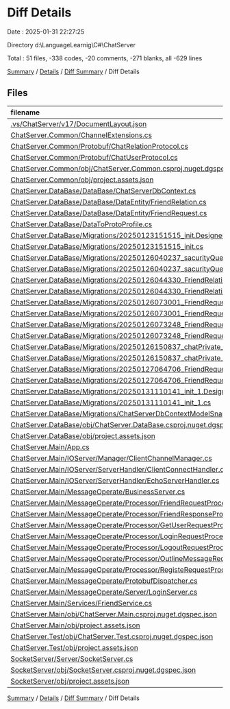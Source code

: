 # Diff Details

Date : 2025-01-31 22:27:25

Directory d:\\LanguageLearnig\\C#\\ChatServer

Total : 51 files,  -338 codes, -20 comments, -271 blanks, all -629 lines

[Summary](results.md) / [Details](details.md) / [Diff Summary](diff.md) / Diff Details

## Files
| filename | language | code | comment | blank | total |
| :--- | :--- | ---: | ---: | ---: | ---: |
| [.vs/ChatServer/v17/DocumentLayout.json](/.vs/ChatServer/v17/DocumentLayout.json) | JSON | -206 | 0 | 0 | -206 |
| [ChatServer.Common/ChannelExtensions.cs](/ChatServer.Common/ChannelExtensions.cs) | C# | 2 | 0 | 0 | 2 |
| [ChatServer.Common/Protobuf/ChatRelationProtocol.cs](/ChatServer.Common/Protobuf/ChatRelationProtocol.cs) | C# | 261 | 6 | 22 | 289 |
| [ChatServer.Common/Protobuf/ChatUserProtocol.cs](/ChatServer.Common/Protobuf/ChatUserProtocol.cs) | C# | 590 | 16 | 61 | 667 |
| [ChatServer.Common/obj/ChatServer.Common.csproj.nuget.dgspec.json](/ChatServer.Common/obj/ChatServer.Common.csproj.nuget.dgspec.json) | JSON | 5 | 0 | 0 | 5 |
| [ChatServer.Common/obj/project.assets.json](/ChatServer.Common/obj/project.assets.json) | JSON | 5 | 0 | 0 | 5 |
| [ChatServer.DataBase/DataBase/ChatServerDbContext.cs](/ChatServer.DataBase/DataBase/ChatServerDbContext.cs) | C# | 0 | 0 | 1 | 1 |
| [ChatServer.DataBase/DataBase/DataEntity/FriendRelation.cs](/ChatServer.DataBase/DataBase/DataEntity/FriendRelation.cs) | C# | 2 | 0 | 1 | 3 |
| [ChatServer.DataBase/DataBase/DataEntity/FriendRequest.cs](/ChatServer.DataBase/DataBase/DataEntity/FriendRequest.cs) | C# | -5 | 0 | 0 | -5 |
| [ChatServer.DataBase/DataToProtoProfile.cs](/ChatServer.DataBase/DataToProtoProfile.cs) | C# | 5 | 0 | 3 | 8 |
| [ChatServer.DataBase/Migrations/20250123151515\_init.Designer.cs](/ChatServer.DataBase/Migrations/20250123151515_init.Designer.cs) | C# | -117 | -2 | -37 | -156 |
| [ChatServer.DataBase/Migrations/20250123151515\_init.cs](/ChatServer.DataBase/Migrations/20250123151515_init.cs) | C# | -110 | -3 | -12 | -125 |
| [ChatServer.DataBase/Migrations/20250126040237\_sacurityQuestion.Designer.cs](/ChatServer.DataBase/Migrations/20250126040237_sacurityQuestion.Designer.cs) | C# | -152 | -2 | -49 | -203 |
| [ChatServer.DataBase/Migrations/20250126040237\_sacurityQuestion.cs](/ChatServer.DataBase/Migrations/20250126040237_sacurityQuestion.cs) | C# | -64 | -3 | -9 | -76 |
| [ChatServer.DataBase/Migrations/20250126044330\_FriendRelation.Designer.cs](/ChatServer.DataBase/Migrations/20250126044330_FriendRelation.Designer.cs) | C# | -185 | -2 | -60 | -247 |
| [ChatServer.DataBase/Migrations/20250126044330\_FriendRelation.cs](/ChatServer.DataBase/Migrations/20250126044330_FriendRelation.cs) | C# | -50 | -3 | -5 | -58 |
| [ChatServer.DataBase/Migrations/20250126073001\_FriendRequest.Designer.cs](/ChatServer.DataBase/Migrations/20250126073001_FriendRequest.Designer.cs) | C# | -185 | -2 | -60 | -247 |
| [ChatServer.DataBase/Migrations/20250126073001\_FriendRequest.cs](/ChatServer.DataBase/Migrations/20250126073001_FriendRequest.cs) | C# | -14 | -3 | -6 | -23 |
| [ChatServer.DataBase/Migrations/20250126073248\_FriendRequest\_1.Designer.cs](/ChatServer.DataBase/Migrations/20250126073248_FriendRequest_1.Designer.cs) | C# | -228 | -2 | -76 | -306 |
| [ChatServer.DataBase/Migrations/20250126073248\_FriendRequest\_1.cs](/ChatServer.DataBase/Migrations/20250126073248_FriendRequest_1.cs) | C# | -59 | -3 | -6 | -68 |
| [ChatServer.DataBase/Migrations/20250126150837\_chatPrivate\_1.Designer.cs](/ChatServer.DataBase/Migrations/20250126150837_chatPrivate_1.Designer.cs) | C# | -228 | -2 | -76 | -306 |
| [ChatServer.DataBase/Migrations/20250126150837\_chatPrivate\_1.cs](/ChatServer.DataBase/Migrations/20250126150837_chatPrivate_1.cs) | C# | -50 | -3 | -10 | -63 |
| [ChatServer.DataBase/Migrations/20250127064706\_FriendRequest\_2.Designer.cs](/ChatServer.DataBase/Migrations/20250127064706_FriendRequest_2.Designer.cs) | C# | -230 | -2 | -77 | -309 |
| [ChatServer.DataBase/Migrations/20250127064706\_FriendRequest\_2.cs](/ChatServer.DataBase/Migrations/20250127064706_FriendRequest_2.cs) | C# | -23 | -3 | -4 | -30 |
| [ChatServer.DataBase/Migrations/20250131110141\_init\_1.Designer.cs](/ChatServer.DataBase/Migrations/20250131110141_init_1.Designer.cs) | C# | 237 | 2 | 80 | 319 |
| [ChatServer.DataBase/Migrations/20250131110141\_init\_1.cs](/ChatServer.DataBase/Migrations/20250131110141_init_1.cs) | C# | 227 | 3 | 23 | 253 |
| [ChatServer.DataBase/Migrations/ChatServerDbContextModelSnapshot.cs](/ChatServer.DataBase/Migrations/ChatServerDbContextModelSnapshot.cs) | C# | 7 | 0 | 3 | 10 |
| [ChatServer.DataBase/obj/ChatServer.DataBase.csproj.nuget.dgspec.json](/ChatServer.DataBase/obj/ChatServer.DataBase.csproj.nuget.dgspec.json) | JSON | 10 | 0 | 0 | 10 |
| [ChatServer.DataBase/obj/project.assets.json](/ChatServer.DataBase/obj/project.assets.json) | JSON | 5 | 0 | 0 | 5 |
| [ChatServer.Main/App.cs](/ChatServer.Main/App.cs) | C# | 1 | 0 | 0 | 1 |
| [ChatServer.Main/IOServer/Manager/ClientChannelManager.cs](/ChatServer.Main/IOServer/Manager/ClientChannelManager.cs) | C# | 5 | 0 | 0 | 5 |
| [ChatServer.Main/IOServer/ServerHandler/ClientConnectHandler.cs](/ChatServer.Main/IOServer/ServerHandler/ClientConnectHandler.cs) | C# | -2 | 0 | 0 | -2 |
| [ChatServer.Main/IOServer/ServerHandler/EchoServerHandler.cs](/ChatServer.Main/IOServer/ServerHandler/EchoServerHandler.cs) | C# | -2 | -4 | -1 | -7 |
| [ChatServer.Main/MessageOperate/BusinessServer.cs](/ChatServer.Main/MessageOperate/BusinessServer.cs) | C# | 1 | 0 | 0 | 1 |
| [ChatServer.Main/MessageOperate/Processor/FriendRequestProcessor.cs](/ChatServer.Main/MessageOperate/Processor/FriendRequestProcessor.cs) | C# | 20 | -7 | 1 | 14 |
| [ChatServer.Main/MessageOperate/Processor/FriendResponseProcessor.cs](/ChatServer.Main/MessageOperate/Processor/FriendResponseProcessor.cs) | C# | 28 | 3 | 2 | 33 |
| [ChatServer.Main/MessageOperate/Processor/GetUserRequestProcessor.cs](/ChatServer.Main/MessageOperate/Processor/GetUserRequestProcessor.cs) | C# | 3 | 0 | 1 | 4 |
| [ChatServer.Main/MessageOperate/Processor/LoginRequestProcessor.cs](/ChatServer.Main/MessageOperate/Processor/LoginRequestProcessor.cs) | C# | -1 | -2 | 0 | -3 |
| [ChatServer.Main/MessageOperate/Processor/LogoutRequestProcessor.cs](/ChatServer.Main/MessageOperate/Processor/LogoutRequestProcessor.cs) | C# | 3 | 0 | 1 | 4 |
| [ChatServer.Main/MessageOperate/Processor/OutlineMessageRequestProcessor.cs](/ChatServer.Main/MessageOperate/Processor/OutlineMessageRequestProcessor.cs) | C# | 74 | 2 | 12 | 88 |
| [ChatServer.Main/MessageOperate/Processor/RegisteRequestProcessor.cs](/ChatServer.Main/MessageOperate/Processor/RegisteRequestProcessor.cs) | C# | 3 | 0 | 1 | 4 |
| [ChatServer.Main/MessageOperate/ProtobufDispatcher.cs](/ChatServer.Main/MessageOperate/ProtobufDispatcher.cs) | C# | -14 | -6 | -1 | -21 |
| [ChatServer.Main/MessageOperate/Server/LoginServer.cs](/ChatServer.Main/MessageOperate/Server/LoginServer.cs) | C# | 1 | 0 | 0 | 1 |
| [ChatServer.Main/Services/FriendService.cs](/ChatServer.Main/Services/FriendService.cs) | C# | 33 | 1 | 5 | 39 |
| [ChatServer.Main/obj/ChatServer.Main.csproj.nuget.dgspec.json](/ChatServer.Main/obj/ChatServer.Main.csproj.nuget.dgspec.json) | JSON | 20 | 0 | 0 | 20 |
| [ChatServer.Main/obj/project.assets.json](/ChatServer.Main/obj/project.assets.json) | JSON | 5 | 0 | 0 | 5 |
| [ChatServer.Test/obj/ChatServer.Test.csproj.nuget.dgspec.json](/ChatServer.Test/obj/ChatServer.Test.csproj.nuget.dgspec.json) | JSON | 15 | 0 | 0 | 15 |
| [ChatServer.Test/obj/project.assets.json](/ChatServer.Test/obj/project.assets.json) | JSON | 5 | 0 | 0 | 5 |
| [SocketServer/Server/SocketServer.cs](/SocketServer/Server/SocketServer.cs) | C# | 4 | 1 | 1 | 6 |
| [SocketServer/obj/SocketServer.csproj.nuget.dgspec.json](/SocketServer/obj/SocketServer.csproj.nuget.dgspec.json) | JSON | 5 | 0 | 0 | 5 |
| [SocketServer/obj/project.assets.json](/SocketServer/obj/project.assets.json) | JSON | 5 | 0 | 0 | 5 |

[Summary](results.md) / [Details](details.md) / [Diff Summary](diff.md) / Diff Details